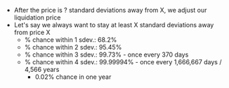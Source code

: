 - After the price is ? standard deviations away from X, we adjust our liquidation price
- Let's say we always want to stay at least X standard deviations away from price X
  - % chance within 1 sdev.:    68.2%
  - % chance within 2 sdev.:    95.45%
  - % chance within 3 sdev.:    99.73%      - once every 370 days
  - % chance within 4 sdev.:    99.99994%   - once every 1,666,667 days / 4,566 years
    - 0.02% chance in one year
